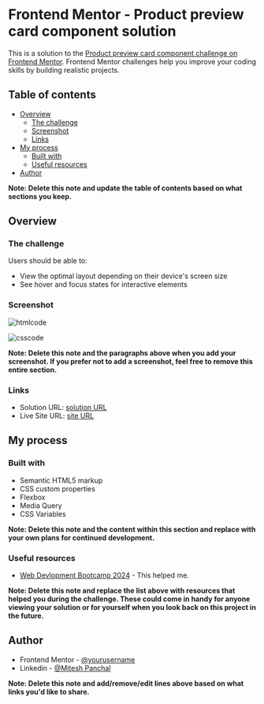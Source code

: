 # Frontend Mentor - Product preview card component solution

This is a solution to the [Product preview card component challenge on Frontend Mentor](https://www.frontendmentor.io/challenges/product-preview-card-component-GO7UmttRfa). Frontend Mentor challenges help you improve your coding skills by building realistic projects. 

## Table of contents

- [Overview](#overview)
  - [The challenge](#the-challenge)
  - [Screenshot](#screenshot)
  - [Links](#links)
- [My process](#my-process)
  - [Built with](#built-with)
  - [Useful resources](#useful-resources)
- [Author](#author)

**Note: Delete this note and update the table of contents based on what sections you keep.**

## Overview

### The challenge

Users should be able to:

- View the optimal layout depending on their device's screen size
- See hover and focus states for interactive elements

### Screenshot
![htmlcode](https://github.com/miteshp98/product-preview-card-component-main/assets/145320555/6d97c952-a991-46be-96be-f1635cd24ed1)

![csscode](https://github.com/miteshp98/product-preview-card-component-main/assets/145320555/0621fa64-562c-4aab-90b6-c918f1ea9384)

**Note: Delete this note and the paragraphs above when you add your screenshot. If you prefer not to add a screenshot, feel free to remove this entire section.**

### Links

- Solution URL: [solution URL](https://github.com/miteshp98/product-preview-card-component-main)
- Live Site URL: [site URL](https://miteshp98.github.io/product-preview-card-component-main/)

## My process

### Built with

- Semantic HTML5 markup
- CSS custom properties
- Flexbox
- Media Query
- CSS Variables

**Note: Delete this note and the content within this section and replace with your own plans for continued development.**

### Useful resources

- [Web Devlopment Bootcamp 2024](https://www.udemy.com/share/101W9C3@D18Tt85EE7sCd36cbD6tA6EtQHyastelo0lfqovxbxWSBZEai6RS3l58dN3z2_Cs3A==/) - This helped me.

**Note: Delete this note and replace the list above with resources that helped you during the challenge. These could come in handy for anyone viewing your solution or for yourself when you look back on this project in the future.**

## Author

- Frontend Mentor - [@yourusername](https://www.frontendmentor.io/profile/miteshp98)
- Linkedin - [@Mitesh Panchal](https://www.linkedin.com/in/mitesh-panchal-356558126/)

**Note: Delete this note and add/remove/edit lines above based on what links you'd like to share.**
